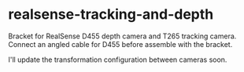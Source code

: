 # realsense-tracking-and-depth
Bracket for RealSense D455 depth camera and T265 tracking camera.
Connect an angled cable for D455 before assemble with the bracket.

I'll update the transformation configuration between cameras soon.
